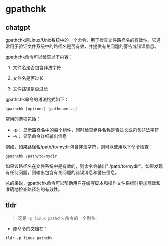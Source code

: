 # gpathchk 
## chatgpt 
gpathchk是Linux/Unix系统中的一个命令，用于检查文件路径名的有效性。它通常用于验证文件系统中的路径名是否有效，并提供有关问题的警告或错误信息。

gpathchk命令可以检查以下内容：

1. 文件名是否包含非法字符

2. 文件名是否过长

3. 文件路径是否过长

gpathchk命令的语法格式如下：

```
gpathchk [options] [pathname...]
```

常用的选项包括：

- -p： 显示路径名中的每个组件，同时检查组件名称是否过长或包含非法字符
- -v： 显示命令详细输出信息

例如，如果路径名/path/to/mydir包含非法字符，则可以使用以下命令检查：

```
gpathchk /path/to/mydir
```

如果该路径名在文件系统中是有效的，则命令会输出" /path/to/mydir"。如果发现有任何问题，则输出包含有关问题的错误消息和警告信息。

总的来说，gpathchk命令可以帮助用户在编写脚本和操作文件系统时更加高效和准确地检查路径名的有效性。 

## tldr 
 
> 这是 `-p linux pathchk` 命令的一个别名。

- 原命令的文档在：

`tldr -p linux pathchk`
